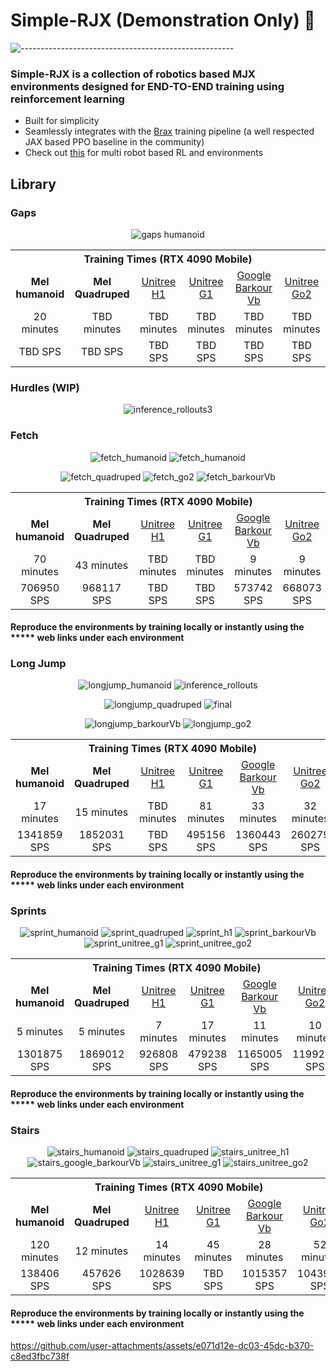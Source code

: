 
# Simple-RJX (Demonstration Only) :rocket:

</div>




![-----------------------------------------------------](https://raw.githubusercontent.com/andreasbm/readme/master/assets/lines/solar.png)

### Simple-RJX is a collection of robotics based MJX environments designed for END-TO-END training using reinforcement learning

+ Built for simplicity
+ Seamlessly integrates with the [Brax](https://github.com/google/brax) training pipeline (a well respected JAX based PPO baseline in the community)
+ Check out [this](https://github.com/i1Cps/simple-MRJX) for multi robot based RL and environments

## Library

### Gaps
<div align="center">

![gaps humanoid](https://github.com/user-attachments/assets/cb27b467-455d-44d1-bdb6-dc892aed2ae2)


</div>

<div align="center">
  <table>
    <tr>
      <th colspan="6" style="text-align:center;"> Training Times (RTX 4090 Mobile) </th>
    </tr>
    <tr>
      <td align="center">
        <strong>Mel humanoid</strong>
      </td>
      <td align="center">
        <strong>Mel Quadruped</strong>
      </td>
      <td align="center">
        <a href="https://www.unitree.com/h1">Unitree H1</a>
      </td>
      <td align="center">
        <a href="https://www.unitree.com/g1">Unitree G1</a>
      </td>
      <td align="center">
        <a href="https://github.com/google-deepmind/barkour_robot">Google Barkour Vb</a>
      </td>
      <td align="center">
        <a href="https://www.unitree.com/go2">Unitree Go2</a>
      </td>
    </tr>
    <tr>
     <td align="center">
        20 minutes
      </td>
      <td align="center">
        TBD minutes
      </td>
      <td align="center">
        TBD minutes
      </td>
      <td align="center">
        TBD minutes
      </td>
      <td align="center">
        TBD minutes
      </td>
      <td align="center">
        TBD minutes
      </td>
    </tr>
    <tr>
     <td align="center">
        TBD SPS
      </td>
      <td align="center">
        TBD SPS
      </td>
      <td align="center">
        TBD SPS
      </td>
      <td align="center">
        TBD SPS
      </td>
      <td align="center">
        TBD SPS
      </td>
      <td align="center">
        TBD SPS
      </td>
    </tr>
  </table>
</div>

### Hurdles (WIP)  
<div align="center">
  
![inference_rollouts3](https://github.com/user-attachments/assets/2277c02c-bd62-4435-b405-9c965b99fe2e)


</div>

### Fetch
<div align="center">

![fetch_humanoid](https://github.com/user-attachments/assets/3f230bd6-c925-438e-990a-20caabc8135c)
![fetch_humanoid](https://github.com/user-attachments/assets/84cc70f2-abf5-4537-9ab3-03dfa6a7ab3f)

![fetch_quadruped](https://github.com/user-attachments/assets/2a9fe1ff-b264-4655-a9f0-3c5cf606b474)
![fetch_go2](https://github.com/user-attachments/assets/eb946779-0f89-490d-9b55-74e6893eae6d)
![fetch_barkourVb](https://github.com/user-attachments/assets/babea94b-c39b-4bc8-b263-da41e4988ebd)

</div>

<div align="center">
  <table>
    <tr>
      <th colspan="6" style="text-align:center;"> Training Times (RTX 4090 Mobile) </th>
    </tr>
    <tr>
      <td align="center">
        <strong>Mel humanoid</strong>
      </td>
      <td align="center">
        <strong>Mel Quadruped</strong>
      </td>
      <td align="center">
        <a href="https://www.unitree.com/h1">Unitree H1</a>
      </td>
      <td align="center">
        <a href="https://www.unitree.com/g1">Unitree G1</a>
      </td>
      <td align="center">
        <a href="https://github.com/google-deepmind/barkour_robot">Google Barkour Vb</a>
      </td>
      <td align="center">
        <a href="https://www.unitree.com/go2">Unitree Go2</a>
      </td>
    </tr>
    <tr>
     <td align="center">
        70 minutes
      </td>
      <td align="center">
        43 minutes
      </td>
      <td align="center">
        TBD minutes
      </td>
      <td align="center">
        TBD minutes
      </td>
      <td align="center">
        9 minutes
      </td>
      <td align="center">
        9 minutes
      </td>
    </tr>
    <tr>
     <td align="center">
        706950 SPS
      </td>
      <td align="center">
        968117 SPS
      </td>
      <td align="center">
        TBD SPS
      </td>
      <td align="center">
        TBD SPS
      </td>
      <td align="center">
        573742 SPS
      </td>
      <td align="center">
        668073 SPS
      </td>
    </tr>
  </table>
</div>

#### Reproduce the environments by training locally or instantly using the ***** web links under each environment

### Long Jump
<div align="center">

  ![longjump_humanoid](https://github.com/user-attachments/assets/d4a4f280-9113-44ac-86a1-b6a46e8f198e)
  ![inference_rollouts](https://github.com/user-attachments/assets/f4dffdaa-3101-4286-ace4-07592d870435)


  ![longjump_quadruped](https://github.com/user-attachments/assets/bff0091d-4e2d-4df4-a0a2-bb87c0ba25a5)
  ![final](https://github.com/user-attachments/assets/97d964df-df79-4a95-b1f8-03adf7b5107e)

  ![longjump_barkourVb](https://github.com/user-attachments/assets/37c98dbe-d467-4a30-8779-f73160bf3b6f)
  ![longjump_go2](https://github.com/user-attachments/assets/5b7deb44-3483-4088-9fff-73427cf3b51b)

</div>

<div align="center">
  <table>
    <tr>
      <th colspan="6" style="text-align:center;"> Training Times (RTX 4090 Mobile) </th>
    </tr>
    <tr>
      <td align="center">
        <strong>Mel humanoid</strong>
      </td>
      <td align="center">
        <strong>Mel Quadruped</strong>
      </td>
      <td align="center">
        <a href="https://www.unitree.com/h1">Unitree H1</a>
      </td>
      <td align="center">
        <a href="https://www.unitree.com/g1">Unitree G1</a>
      </td>
      <td align="center">
        <a href="https://github.com/google-deepmind/barkour_robot">Google Barkour Vb</a>
      </td>
      <td align="center">
        <a href="https://www.unitree.com/go2">Unitree Go2</a>
      </td>
    </tr>
    <tr>
     <td align="center">
        17 minutes
      </td>
      <td align="center">
        15 minutes
      </td>
      <td align="center">
        TBD minutes
      </td>
      <td align="center">
        81 minutes
      </td>
      <td align="center">
        33 minutes
      </td>
      <td align="center">
        32 minutes
      </td>
    </tr>
    <tr>
     <td align="center">
        1341859 SPS
      </td>
      <td align="center">
        1852031 SPS
      </td>
      <td align="center">
        TBD SPS
      </td>
      <td align="center">
        495156 SPS
      </td>
      <td align="center">
        1360443 SPS
      </td>
      <td align="center">
        260279 SPS
      </td>
    </tr>
  </table>
</div>

#### Reproduce the environments by training locally or instantly using the ***** web links under each environment

### Sprints

<div align="center">

![sprint_humanoid](https://github.com/user-attachments/assets/62810b48-9f1e-4c0a-bfab-9ca5fdebf67d)
![sprint_quadruped](https://github.com/user-attachments/assets/33816f52-f18b-4c75-870b-c0bc7fe4670b)
![sprint_h1](https://github.com/user-attachments/assets/ec4f14c9-e775-4494-8376-9a9e55a2da10)
![sprint_barkourVb](https://github.com/user-attachments/assets/c1171127-543f-4621-ad32-0502b3d79817)
![sprint_unitree_g1](https://github.com/user-attachments/assets/ebbe24d2-1f52-49c9-bd4e-0dd0c6ec40d9)
![sprint_unitree_go2](https://github.com/user-attachments/assets/17578ee3-c6c8-4176-a805-bb2d95c094b7)


</div>

<div align="center">
  <table>
    <tr>
      <th colspan="6" style="text-align:center;"> Training Times (RTX 4090 Mobile) </th>
    </tr>
    <tr>
      <td align="center">
        <strong>Mel humanoid</strong>
      </td>
      <td align="center">
        <strong>Mel Quadruped</strong>
      </td>
      <td align="center">
        <a href="https://www.unitree.com/h1">Unitree H1</a>
      </td>
      <td align="center">
        <a href="https://www.unitree.com/g1">Unitree G1</a>
      </td>
      <td align="center">
        <a href="https://github.com/google-deepmind/barkour_robot">Google Barkour Vb</a>
      </td>
      <td align="center">
        <a href="https://www.unitree.com/go2">Unitree Go2</a>
      </td>
    </tr>
    <tr>
     <td align="center">
        5 minutes
      </td>
      <td align="center">
        5 minutes
      </td>
      <td align="center">
        7 minutes
      </td>
      <td align="center">
        17 minutes
      </td>
      <td align="center">
        11 minutes
      </td>
      <td align="center">
        10 minutes
      </td>
    </tr>
       <tr>
     <td align="center">
        1301875 SPS
      </td>
      <td align="center">
         1869012 SPS
      </td>
      <td align="center">
        926808 SPS
      </td>
      <td align="center">
        479238 SPS
      </td>
      <td align="center">
        1165005 SPS
      </td>
      <td align="center">
       1199222 SPS
      </td>
    </tr>
  </table>
</div>

#### Reproduce the environments by training locally or instantly using the ***** web links under each environment

### Stairs
<div align="center">
  
![stairs_humanoid](https://github.com/user-attachments/assets/ebf16c6f-894f-499b-9216-106e4a2bb3c7)
![stairs_quadruped](https://github.com/user-attachments/assets/477a88a1-766f-4d83-9109-4e11cdb55c80)
![stairs_unitree_h1](https://github.com/user-attachments/assets/a43d14be-098c-4052-bf76-897715b71da2)
![stairs_google_barkourVb](https://github.com/user-attachments/assets/3fb471de-3b16-41dd-96d2-1fb51342cbfc)
![stairs_unitree_g1](https://github.com/user-attachments/assets/4468359b-a2ef-41fa-b1ee-ac570f9814cd)
![stairs_unitree_go2](https://github.com/user-attachments/assets/195d35fb-c669-4643-a8bc-91ed7f53e33e)

</div>

<div align="center">
  <table>
    <tr>
      <th colspan="6" style="text-align:center;"> Training Times (RTX 4090 Mobile) </th>
    </tr>
    <tr>
      <td align="center">
        <strong>Mel humanoid</strong>
      </td>
      <td align="center">
        <strong>Mel Quadruped</strong>
      </td>
      <td align="center">
        <a href="https://www.unitree.com/h1">Unitree H1</a>
      </td>
      <td align="center">
        <a href="https://www.unitree.com/g1">Unitree G1</a>
      </td>
      <td align="center">
        <a href="https://github.com/google-deepmind/barkour_robot">Google Barkour Vb</a>
      </td>
      <td align="center">
        <a href="https://www.unitree.com/go2">Unitree Go2</a>
      </td>
    </tr>
    <tr>
     <td align="center">
        120 minutes
      </td>
      <td align="center">
        12 minutes
      </td>
      <td align="center">
        14 minutes
      </td>
      <td align="center">
        45 minutes
      </td>
      <td align="center">
        28 minutes
      </td>
      <td align="center">
        52 minutes
      </td>
    </tr>
    <tr>
      <td align="center">
        138406 SPS
      </td>
      <td align="center">
        457626 SPS
      </td>
      <td align="center">
        1028639 SPS
      </td>
      <td align="center">
        TBD SPS
      </td>
      <td align="center">
        1015357 SPS
      </td>
      <td align="center">
        1043954 SPS
      </td>
    </tr>
  </table>
</div>

#### Reproduce the environments by training locally or instantly using the ***** web links under each environment


https://github.com/user-attachments/assets/e071d12e-dc03-45dc-b370-c8ed3fbc738f


